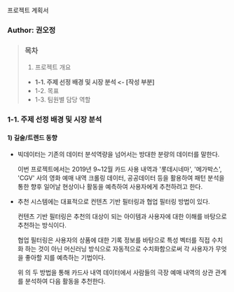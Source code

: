 프로젝트 계획서

### Author: 권오정

> ### 목차 
>
> 1. 프로젝트 개요 
> *  **1-1. 주제 선정 배경 및 시장 분석  <- [작성 부분]**
> *  1-2. 목표	
> *  1-3. 팀원별 담당 역할	

### 1-1. 주제 선정 배경 및 시장 분석

#### 1) 길술/트렌드 동향
- 빅데이터는 기존의 데이터 분석역량을 넘어서는 방대한 분량의 데이터를 말한다.

  이번 프로젝트에서는 2019년 9~12월 카드 사용 내역과 '롯데시네마', '메가박스', 'CGV' 사의 영화 예매 내역 크롤링 데이터, 공공데이터 등을 활용하여 패턴 분석을 통한 향후 일어날 현상이나 활동을 예측하여 사용자에게 추천하려고 한다.

* 추천 시스템에는 대표적으로 컨텐츠 기반 필터링과 협업 필터링 방법이 있다.

  컨텐츠 기반 필터링은 추천의 대상이 되는 아이템과 사용자에 대한 이해를 바탕으로 추천하는 방식이다. 

  협업 필터링은 사용자의 상품에 대한 기록 정보를 바탕으로 특성 벡터를 직접 수치화 하는 것이 아닌 머신러닝 방식으로 자동적으로 수치화함으로써 각 사용자가 무엇을 좋아할 지를 예측하는 기법이다.

  위 의 두 방법을 통해 카드사 내역 데이터에서 사람들의 극장 예매 내역의 상관 관계를 분석하여 다음 활동을 추천한다.